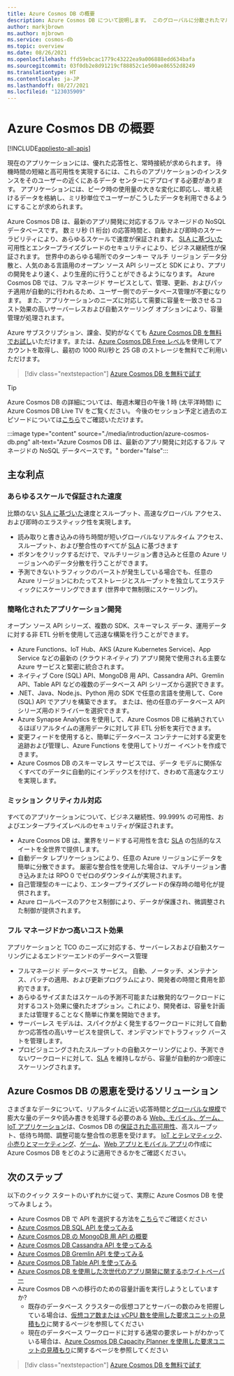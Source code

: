 ```yaml
---
title: Azure Cosmos DB の概要
description: Azure Cosmos DB について説明します。 このグローバルに分散されたマルチモデル データベースは、少ない待ち時間、柔軟なスケーラビリティ、高可用性を実現し、NoSQL データのネイティブ サポートを提供することを目指して構築されています。
author: markjbrown
ms.author: mjbrown
ms.service: cosmos-db
ms.topic: overview
ms.date: 08/26/2021
ms.openlocfilehash: ffd59ebcac1779c43222ea9a006888edd634bafa
ms.sourcegitcommit: 03f0db2e8d91219cf88852c1e500ae86552d8249
ms.translationtype: HT
ms.contentlocale: ja-JP
ms.lasthandoff: 08/27/2021
ms.locfileid: "123035909"
---
```

# <a name="welcome-to-azure-cosmos-db"></a>Azure Cosmos DB の概要
[!INCLUDE[appliesto-all-apis](includes/appliesto-all-apis.md)]

現在のアプリケーションには、優れた応答性と、常時接続が求められます。 待機時間の短縮と高可用性を実現するには、これらのアプリケーションのインスタンスをそのユーザーの近くにあるデータ センターにデプロイする必要があります。 アプリケーションには、ピーク時の使用量の大きな変化に即応し、増え続けるデータを格納し、ミリ秒単位でユーザーがこうしたデータを利用できるようにすることが求められます。

Azure Cosmos DB は、最新のアプリ開発に対応するフル マネージドの NoSQL データベースです。 数ミリ秒 (1 桁台) の応答時間と、自動および即時のスケーラビリティにより、あらゆるスケールで速度が保証されます。 [SLA に基づいた](https://azure.microsoft.com/support/legal/sla/cosmos-db)可用性とエンタープライズグレードのセキュリティにより、ビジネス継続性が保証されます。 世界中のあらゆる場所でのターンキー マルチ リージョン データ分散と、人気のある言語用のオープン ソース API シリーズと SDK により、アプリの開発をより速く、より生産的に行うことができるようになります。 Azure Cosmos DB では、フル マネージド サービスとして、管理、更新、およびパッチ適用が自動的に行われるため、ユーザー側でのデータベース管理が不要になります。 また、アプリケーションのニーズに対応して需要に容量を一致させるコスト効果の高いサーバーレスおよび自動スケーリング オプションにより、容量管理が処理されます。

Azure サブスクリプション、課金、契約がなくても [Azure Cosmos DB を無料でお試し](https://azure.microsoft.com/try/cosmosdb/)いただけます。または、[Azure Cosmos DB Free レベル](free-tier.md)を使用してアカウントを取得し、最初の 1000 RU/秒と 25 GB のストレージを無料でご利用いただけます。

> [!div class="nextstepaction"]
> [Azure Cosmos DB を無料で試す](https://azure.microsoft.com/try/cosmosdb/)

> [!TIP]
> Azure Cosmos DB の詳細については、毎週木曜日の午後 1 時 (太平洋時間) に Azure Cosmos DB Live TV をご覧ください。 今後のセッション予定と過去のエピソードについては[こちら](https://gotcosmos.com/tv)でご確認いただけます。

:::image type="content" source="./media/introduction/azure-cosmos-db.png" alt-text="Azure Cosmos DB は、最新のアプリ開発に対応するフル マネージドの NoSQL データベースです。" border="false":::

## <a name="key-benefits"></a>主な利点

### <a name="guaranteed-speed-at-any-scale"></a>あらゆるスケールで保証された速度

比類のない [SLA に基づいた](https://azure.microsoft.com/support/legal/sla/cosmos-db)速度とスループット、高速なグローバル アクセス、および即時のエラスティック性を実現します。

- 読み取りと書き込みの待ち時間が短いグローバルなリアルタイム アクセス、スループット、および整合性のすべてが [SLA](https://azure.microsoft.com/support/legal/sla/cosmos-db) に基づきます
- ボタンをクリックするだけで、マルチリージョン書き込みと任意の Azure リージョンへのデータ分散を行うことができます。
- 予測できないトラフィックのバーストが発生している場合でも、任意の Azure リージョンにわたってストレージとスループットを独立してエラスティックにスケーリングできます (世界中で無制限にスケーリング)。

### <a name="simplified-application-development"></a>簡略化されたアプリケーション開発

オープン ソース API シリーズ、複数の SDK、スキーマレス データ、運用データに対する非 ETL 分析を使用して迅速な構築を行うことができます。

- Azure Functions、IoT Hub、AKS (Azure Kubernetes Service)、App Service などの最新の (クラウドネイティブ) アプリ開発で使用される主要な Azure サービスと緊密に統合されます。
- ネイティブ Core (SQL) API、MongoDB 用 API、Cassandra API、Gremlin API、Table API などの複数のデータベース API シリーズから選択できます。
- .NET、Java、Node.js、Python 用の SDK で任意の言語を使用して、Core (SQL) API でアプリを構築できます。 または、他の任意のデータベース API シリーズ用のドライバーを選択できます。
- Azure Synapse Analytics を使用して、Azure Cosmos DB に格納されているほぼリアルタイムの運用データに対して非 ETL 分析を実行できます。
- 変更フィードを使用すると、簡単にデータベース コンテナーに対する変更を追跡および管理し、Azure Functions を使用してトリガー イベントを作成できます。
- Azure Cosmos DB のスキーマレス サービスでは、データ モデルに関係なくすべてのデータに自動的にインデックスを付けて、きわめて高速なクエリを実現します。

### <a name="mission-critical-ready"></a>ミッション クリティカル対応

すべてのアプリケーションについて、ビジネス継続性、99.999% の可用性、およびエンタープライズレベルのセキュリティが保証されます。

- Azure Cosmos DB は、業界をリードする可用性を含む [SLA](https://azure.microsoft.com/support/legal/sla/cosmos-db) の包括的なスイートを全世界で提供します。
- 自動データ レプリケーションにより、任意の Azure リージョンにデータを簡単に分散できます。 厳密な整合性を使用した場合は、マルチリージョン書き込みまたは RPO 0 でゼロのダウンタイムが実現されます。
- 自己管理型のキーにより、エンタープライズグレードの保存時の暗号化が提供されます。
- Azure ロールベースのアクセス制御により、データが保護され、微調整された制御が提供されます。

### <a name="fully-managed-and-cost-effective"></a>フル マネージドかつ高いコスト効果

アプリケーションと TCO のニーズに対応する、サーバーレスおよび自動スケーリングによるエンドツーエンドのデータベース管理

- フルマネージド データベース サービス。 自動、ノータッチ、メンテナンス、パッチの適用、および更新プログラムにより、開発者の時間と費用を節約できます。
- あらゆるサイズまたはスケールの予測不可能または散発的なワークロードに対するコスト効果に優れたオプション。これにより、開発者は、容量を計画または管理することなく簡単に作業を開始できます。
- サーバーレス モデルは、スパイクがよく発生するワークロードに対して自動かつ応答性の高いサービスを提供して、オンデマンドでトラフィック バーストを管理します。
- プロビジョニングされたスループットの自動スケーリングにより、予測できないワークロードに対して、[SLA](https://azure.microsoft.com/support/legal/sla/cosmos-db) を維持しながら、容量が自動的かつ即座にスケーリングされます。

## <a name="solutions-that-benefit-from-azure-cosmos-db"></a>Azure Cosmos DB の恩恵を受けるソリューション

さまざまなデータについて、リアルタイムに近い応答時間と[グローバルな規模](distribute-data-globally.md)で膨大な量のデータや読み書きを処理する必要のある [Web、モバイル、ゲーム、IoT アプリケーション](use-cases.md)は、Cosmos DB の[保証された高可用性](https://azure.microsoft.com/support/legal/sla/cosmos-db/)、高スループット、低待ち時間、調整可能な整合性の恩恵を受けます。 [IoT とテレマティック](use-cases.md#iot-and-telematics)、[小売りとマーケティング](use-cases.md#retail-and-marketing)、[ゲーム](use-cases.md#gaming)、[Web アプリとモバイル アプリ](use-cases.md#web-and-mobile-applications)の作成に Azure Cosmos DB をどのように適用できるかをご確認ください。

## <a name="next-steps"></a>次のステップ

以下のクイック スタートのいずれかに従って、実際に Azure Cosmos DB を使ってみましょう。

- Azure Cosmos DB で API を選択する方法を[こちら](choose-api.md)でご確認ください
- [Azure Cosmos DB SQL API を使ってみる](create-sql-api-dotnet.md)
- [Azure Cosmos DB の MongoDB 用 API の概要](mongodb/create-mongodb-nodejs.md)
- [Azure Cosmos DB Cassandra API を使ってみる](cassandra/manage-data-dotnet.md)
- [Azure Cosmos DB Gremlin API を使ってみる](create-graph-dotnet.md)
- [Azure Cosmos DB Table API を使ってみる](table/create-table-dotnet.md)
- [Azure Cosmos DB を使用した次世代のアプリ開発に関するホワイトペーパー](https://azure.microsoft.com/resources/microsoft-azure-cosmos-db-flexible-reliable-cloud-nosql-at-any-scale/)
- Azure Cosmos DB への移行のための容量計画を実行しようとしていますか?
    - 既存のデータベース クラスターの仮想コアとサーバーの数のみを把握している場合は、[仮想コア数または vCPU 数を使用した要求ユニットの見積もり](convert-vcore-to-request-unit.md)に関するページを参照してください 
    - 現在のデータベース ワークロードに対する通常の要求レートがわかっている場合は、[Azure Cosmos DB Capacity Planner を使用した要求ユニットの見積もり](estimate-ru-with-capacity-planner.md)に関するページを参照してください

> [!div class="nextstepaction"]
> [Azure Cosmos DB を無料で試す](https://azure.microsoft.com/try/cosmosdb/)
